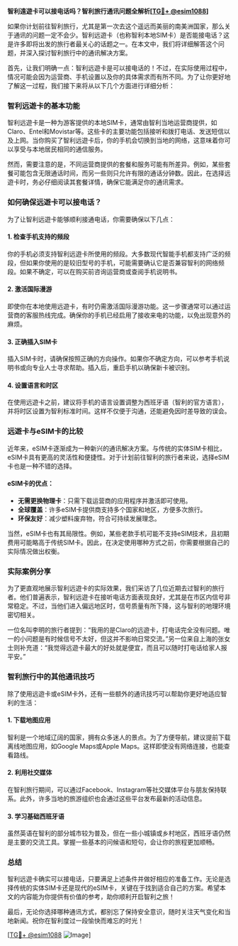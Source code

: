 **智利遠遊卡可以接电话吗？智利旅行通讯问题全解析[[TG💪+ @esim1088](https://t.me/s/esim1088)]**

如果你计划前往智利旅行，尤其是第一次去这个遥远而美丽的南美洲国家，那么关于通讯的问题一定不会少。智利远遊卡（也称智利本地SIM卡）是否能接电话？这是许多即将出发的旅行者最关心的话题之一。在本文中，我们将详细解答这个问题，并深入探讨智利旅行中的通讯解决方案。

首先，让我们明确一点：智利远遊卡是可以接电话的！不过，在实际使用过程中，情况可能会因为运营商、手机设置以及你的具体需求而有所不同。为了让你更好地了解这一过程，我们接下来将从以下几个方面进行详细分析：

### 智利远遊卡的基本功能

智利远遊卡是一种为游客提供的本地SIM卡，通常由智利当地运营商提供，如Claro、Entel和Movistar等。这些卡的主要功能包括接听和拨打电话、发送短信以及上网。当你购买了智利远遊卡后，你的手机会切换到当地的网络，这意味着你可以享受与本地居民相同的通信服务。

然而，需要注意的是，不同运营商提供的套餐和服务可能有所差异。例如，某些套餐可能包含无限通话时间，而另一些则只允许有限的通话分钟数。因此，在选择远遊卡时，务必仔细阅读其套餐详情，确保它能满足你的通讯需求。

### 如何确保远遊卡可以接电话？

为了让智利远遊卡能够顺利接通电话，你需要确保以下几点：

#### 1. **检查手机支持的频段**
   你的手机必须支持智利远遊卡所使用的频段。大多数现代智能手机都支持广泛的频段，但如果你使用的是较旧型号的手机，可能需要确认它是否兼容智利的网络频段。如果不确定，可以在购买前咨询运营商或查阅手机说明书。

#### 2. **激活国际漫游**
   即使你在本地使用远遊卡，有时仍需激活国际漫游功能。这一步骤通常可以通过运营商的客服热线完成。确保你的手机已经启用了接收来电的功能，以免出现意外的麻烦。

#### 3. **正确插入SIM卡**
   插入SIM卡时，请确保按照正确的方向操作。如果你不确定方向，可以参考手机说明书或向专业人士寻求帮助。插入后，重启手机以确保新卡被识别。

#### 4. **设置语言和时区**
   在使用远遊卡之前，建议将手机的语言设置调整为西班牙语（智利的官方语言），并将时区设置为智利标准时间。这样不仅便于沟通，还能避免因时差导致的误会。

### 远遊卡与eSIM卡的比较

近年来，eSIM卡逐渐成为一种新兴的通讯解决方案。与传统的实体SIM卡相比，eSIM卡具有更高的灵活性和便捷性。对于计划前往智利的旅行者来说，选择eSIM卡也是一种不错的选择。

#### eSIM卡的优点：
- **无需更换物理卡**：只需下载运营商的应用程序并激活即可使用。
- **全球覆盖**：许多eSIM卡提供商支持多个国家和地区，方便多次旅行。
- **环保友好**：减少塑料废弃物，符合可持续发展理念。

当然，eSIM卡也有其局限性。例如，某些老款手机可能不支持eSIM技术，且初期费用可能略高于传统SIM卡。因此，在决定使用哪种方式之前，你需要根据自己的实际情况做出权衡。

### 实际案例分享

为了更直观地展示智利远遊卡的实际效果，我们采访了几位近期去过智利的旅行者。他们普遍表示，智利远遊卡在接听电话方面表现良好，尤其是在市区内信号非常稳定。不过，当他们进入偏远地区时，信号质量有所下降，这与智利的地理环境密切相关。

一位名叫李明的旅行者提到：“我用的是Claro的远遊卡，打电话完全没有问题。唯一的小问题是有时候信号不太好，但这并不影响日常交流。”另一位来自上海的张女士则补充道：“我觉得远遊卡最大的好处就是便宜，而且可以随时打电话给家人报平安。”

### 智利旅行中的其他通讯技巧

除了使用远遊卡或eSIM卡外，还有一些额外的通讯技巧可以帮助你更好地适应智利的生活：

#### 1. **下载地图应用**
   智利是一个地域辽阔的国家，拥有众多迷人的景点。为了方便导航，建议提前下载离线地图应用，如Google Maps或Apple Maps。这样即使没有网络连接，也能查看路线。

#### 2. **利用社交媒体**
   在智利旅行期间，可以通过Facebook、Instagram等社交媒体平台与朋友保持联系。此外，许多当地的旅游组织也会通过这些平台发布最新的活动信息。

#### 3. **学习基础西班牙语**
   虽然英语在智利的部分城市较为普及，但在一些小城镇或乡村地区，西班牙语仍然是主要的交流工具。掌握一些基本的问候语和短句，会让你的旅程更加顺畅。

### 总结

智利远遊卡确实可以接电话，只要满足上述条件并做好相应的准备工作。无论是选择传统的实体SIM卡还是现代的eSIM卡，关键在于找到适合自己的方案。希望本文的内容能为你提供有价值的参考，助你顺利开启智利之旅！

最后，无论你选择哪种通讯方式，都别忘了保持安全意识，随时关注天气变化和当地新闻。祝你在智利度过一段愉快而难忘的时光！

[[TG💪+ @esim1088](https://t.me/s/esim1088) ![Image](https://i.postimg.cc/4NQfJmqS/Snipaste-2025-05-13-00-14-12.png)]